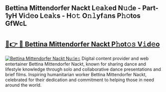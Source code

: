 ## Bettina Mittendorfer Nackt L𝚎a𝚔ed N𝚞𝚍e - Part-1yH Vi𝚍𝚎o L𝚎a𝚔s - H𝚘𝚝 O𝚗𝚕yf𝚊ns P𝚑𝚘tos GfWcL

# <h2><a href="http://kfdrxkw.oniu.top/?m=Bettina+Mittendorfer+Nackt">🔗👉 🔴 Bettina Mittendorfer Nackt P𝚑ot𝚘𝚜 V𝚒d𝚎o</a></h2>

[![Bettina Mittendorfer Nackt Nu𝚍e𝚜](https://i.imgur.com/0qMVB7G.gif)](http://kfdrxkw.oniu.top/?m=Bettina+Mittendorfer+Nackt)
Digital content provider and web entertainer Bettina Mittendorfer Nackt, known for sharing dance and lifestyle knowledge through solo and collaborative dance presentations and brief films. Inspiring humanitarian worker Bettina Mittendorfer Nackt, celebrated for their dedication and commitment to helping those in need around the world.  
